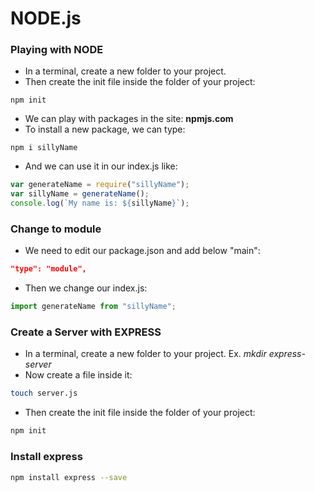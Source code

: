# NODE.js

### Playing with NODE

* In a terminal, create a new folder to your project.
* Then create the init file inside the folder of your project: 

```terminal
npm init
```

* We can play with packages in the site: __npmjs.com__
* To install a new package, we can type: 

```terminal
npm i sillyName
```

* And we can use it in our index.js like:

```javascript
var generateName = require("sillyName");
var sillyName = generateName();
console.log(`My name is: ${sillyName}`);
```

### Change to module

* We need to edit our package.json and add below "main":

```json
"type": "module",
```

* Then we change our index.js:

```javascript
import generateName from "sillyName";
```

### Create a Server with EXPRESS

* In a terminal, create a new folder to your project. Ex. _mkdir express-server_ 
* Now create a file inside it: 

```bash
touch server.js
```

* Then create the init file inside the folder of your project: 

```bash
npm init
```

### Install express

```bash
npm install express --save
```






